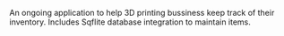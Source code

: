 An ongoing application to help 3D printing bussiness keep track of their inventory.
Includes Sqflite database integration to maintain items. 

